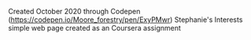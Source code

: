 Created October 2020 through Codepen (https://codepen.io/Moore_forestry/pen/ExyPMwr)
Stephanie's Interests simple web page created as an Coursera assignment
